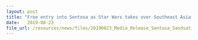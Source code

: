 ```yaml
---
layout: post
title: "Free entry into Sentosa as Star Wars takes over Southeast Asia's largest sand sculpture festival!"
date:   2019-08-23
file_url: /resources/news/files/20190823_Media_Release_Sentosa_Sandsation_2019.pdf
---
```

